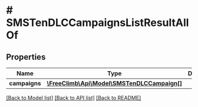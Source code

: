 # # SMSTenDLCCampaignsListResultAllOf

## Properties

Name | Type | Description | Notes
------------ | ------------- | ------------- | -------------
**campaigns** | [**\FreeClimb\Api\Model\SMSTenDLCCampaign[]**](SMSTenDLCCampaign.md) |  | [optional]

[[Back to Model list]](../../README.md#models) [[Back to API list]](../../README.md#endpoints) [[Back to README]](../../README.md)
